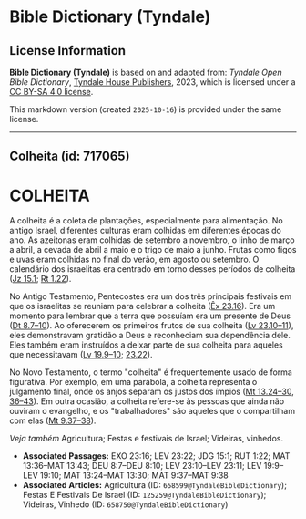 # Bible Dictionary (Tyndale)

## License Information

**Bible Dictionary (Tyndale)** is based on and adapted from: _Tyndale Open Bible Dictionary_, [Tyndale House Publishers](https://tyndaleopenresources.com/), 2023, which is licensed under a [CC BY-SA 4.0 license](https://creativecommons.org/licenses/by-sa/4.0/legalcode.en).

This markdown version (created `2025-10-16`) is provided under the same license.



--------------------------------

## Colheita (id: 717065)

COLHEITA
========

A colheita é a coleta de plantações, especialmente para alimentação. No antigo Israel, diferentes culturas eram colhidas em diferentes épocas do ano. As azeitonas eram colhidas de setembro a novembro, o linho de março a abril, a cevada de abril a maio e o trigo de maio a junho. Frutas como figos e uvas eram colhidas no final do verão, em agosto ou setembro. O calendário dos israelitas era centrado em torno desses períodos de colheita ([Jz 15\.1](https://ref.ly/Judg15:1); [Rt 1\.22](https://ref.ly/Ruth1:22)).

No Antigo Testamento, Pentecostes era um dos três principais festivais em que os israelitas se reuniam para celebrar a colheita ([Êx 23\.16](https://ref.ly/Exod23:16)). Era um momento para lembrar que a terra que possuíam era um presente de Deus ([Dt 8\.7–10](https://ref.ly/Deut8:7-Deut8:10)). Ao oferecerem os primeiros frutos de sua colheita ([Lv 23\.10–11](https://ref.ly/Lev23:10-Lev23:11)), eles demonstravam gratidão a Deus e reconheciam sua dependência dele. Eles também eram instruídos a deixar parte de sua colheita para aqueles que necessitavam ([Lv 19\.9–10](https://ref.ly/Lev19:9-Lev19:10); [23\.22](https://ref.ly/Lev23:22)).

No Novo Testamento, o termo "colheita" é frequentemente usado de forma figurativa. Por exemplo, em uma parábola, a colheita representa o julgamento final, onde os anjos separam os justos dos ímpios ([Mt 13\.24–30](https://ref.ly/Matt13:24-Matt13:30), [36–43](https://ref.ly/Matt13:36-Matt13:43)). Em outra ocasião, a colheita refere\-se às pessoas que ainda não ouviram o evangelho, e os "trabalhadores" são aqueles que o compartilham com elas ([Mt 9\.37–38](https://ref.ly/Matt9:37-Matt9:38)).

*Veja também* Agricultura; Festas e festivais de Israel; Videiras, vinhedos.

* **Associated Passages:** EXO 23:16; LEV 23:22; JDG 15:1; RUT 1:22; MAT 13:36–MAT 13:43; DEU 8:7–DEU 8:10; LEV 23:10–LEV 23:11; LEV 19:9–LEV 19:10; MAT 13:24–MAT 13:30; MAT 9:37–MAT 9:38
* **Associated Articles:** Agricultura (ID: `658599@TyndaleBibleDictionary`); Festas E Festivais De Israel (ID: `125259@TyndaleBibleDictionary`); Videiras, Vinhedo (ID: `658750@TyndaleBibleDictionary`)

